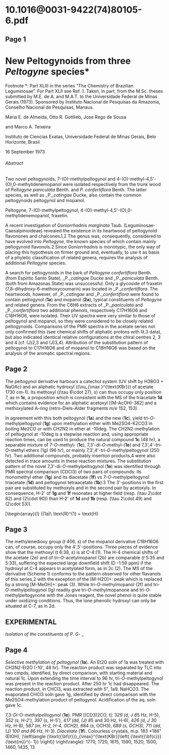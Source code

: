 # 10.1016@0031-9422(74)80105-6.pdf

## Page 1



# New Peltogynoids from three _Peltogyne_ species*
Footnote *: Part XLIII in the series “The Chemistry of Brazilian Leguminosae”. For Part XLII see Ref. 1. Taken, in part, from the M.Sc. theses submitted by M.E. de A. and M.A.T. to the Universidade Federal de Minas Gerais (1973). Sponsored by Instituto Nacional de Pesquisas da Amazonia, Conselho Nacional de Pesquisas, Manaus.

Maria E. de Almeida, Otto R. Gottlieb, Jose Rego de Sousa

and Marco A. Teixeira

Instituto de Ciencias Exatas, Universidade Federal de Minas Gerais, Belo Horizonte, Brasil

16 September 1973

###### Abstract

Two novel peltogynoids, 7-\(O\)-methylpeltogynol and 4-\(O\)-methyl-4,5'-\(O\),0-methylidenemopanol were isolated respectively from the trunk wood of _Peltogyne paniculata_ Benth. and _P. confertiflora_ Benth. The latter species, as well as _P.__catingae_ Ducke, also contain the common peltogynoids peltogynol and mopanol.

Peltogyne, 7-\(O\)-methylpeltogynol, 4-\(O\)-methyl-4,5'-\(O\),0-methylidenemopanol, fraxetin.

A recent investigation of _Goniorrhadnis marginata_ Taub. (Leguminosae-Caesalpinioideae) revealed the existence in its heartwood of peltogynoid flavonones and chalcones.1,2 The genus was, consequently, considered to have evolved into _Peltogyne_, the known species of which contain mainly peltogynoid flavonols.2 Since _Goniorrhadnis_ is monotypic, the only way of placing this hypothesis on firmer ground and, eventually, to use it as basis of a phyletic classification of related genera, requires the analysis of additional _Peltogyne_ species.

A search for peltogynoids in the bark of _Peltogyne confertiflora_ Benth. (from Espirito Santo State), _P.__catingae_ Ducke and _P.__paniculata_ Benth. (both from Amazonas State) was unsuccessful. Only a glycoside of fraxetin (7,8-dihydroxy-6-methoxycoumarin) was located in _P.__confertiflora_. The heartwoods, however, of _P.__catingae_ and _P.__confertiflora_ were found to contain peltogynol (**1a**) and mopanol (**2a**), typical constituents of _Peltogyne_ and related genera. From the C6H6 extracts of _P.__paniculata_ and _P.__confertiflora_ two additional phenols, respectively C17H16O6 and C18H16O6, were isolated. Their UV spectra were very similar to those of peltogynol and mopanol, so they were considered to be closely related peltogynoids. Comparisons of the PMR spectra in the acetate series not only confirmed this (see chemical shifts of aliphatic protons with lit.3 data), but also indicated identical relative configurations at the chiral centres 2, 3 and 4 (cf. \(J\)2,3 and \(J\)3,4). Attribution of the substitution pattern of peltogynol to C17H16O6 and of mopanol to C18H16O6 was based on the analysis of the aromatic spectral regions.



## Page 2

The peltogynol derivative harbours a catechol system (UV shift by H3BO3 + NaOAc) and an aliphatic hydroxyl (\(\nu_{\max }^{\text{KBr}}\) of acetate 1730 cm-1). Its methoxyl (\(\tau 6\cdot 27\), _s_) can thus occupy only position 7, as in **1c**, a proposition which is consistent with the MS of the triacetate **1d** which contains evidence for an aliphatic acetoxyl [(M-AcOH)-382] and a methoxylated A-ring (retro-Diels-Alder fragments _m/e_ 152, 153).

In agreement with this both peltogynol (**1a**) and the new (**1c**), yield tri-_O_-methylpeltogynol (**1g**) upon methylation either with Me2SO4-K2CO3 in boiling Me2CO or with CH2N2 in ether at -10deg. The CH2N2-methylation of peltogynol at -10deg is a stepwise reaction and, using appropriate reaction times, can be used to produce the natural compound **1c** (48 hr), a separable mixture of 7-_O_-methyl- (**1c**), 7,3'-di-_O_-methyl-(**1e**) and 7,3',4'-tri-_O_-methyl ethers (1g) (96 hr), or mainly 7,3',4'-tri-_O_-methylpeltogynol (250 hr). Two additional compounds, probably insertion products,4 were also detected in trace amounts in these reaction mixtures. The substitution pattern of the novel 7,3'-di-_O_-methylpeltogynol (**1e**) was identified through PMR spectral comparison (CDCl3) of two pairs of compounds: its monomethyl ether (**1g**) and its diacetate (**1f**) vs 7-_O_-methylpeltogynol triacetate (**1d**) and peltogynol tetraacetate (**1b**).3 The 3'-positions in the first pair are substituted by methoxyls and in the second pair by acetoxyls. In consequence, H-2' of **1g** and **1f** resonates at higher field (resp. \(\tau 2\cdot 82\) and \(2\cdot 90\)) than H-2' of **1d** and **1b** (resp. \(\tau 2\cdot 49\) and \(2\cdot 53\)).

\[\begin{array}{l} {(1a)\ \text{R}^{1} = \text{H}



## Page 3

The methylenedioxy group (_t_ 406, _s_) of the mopanol derivative C18H16O6 can, of course, occupy only the 4',5'-positions. Three pieces of evidence show that the methoxyl (_t_ 6:38, _s_) is at C-4:(1). The H-4 chemical shifts of the acetate (2e) and of tri-_O_-acetylmopanol (2b) are comparable (_t_ 5:35 and 5:33), suffering the expected large downfield shift (D -1:59 ppm) if the hydroxyl at C-4 appears in acetylated form, as in 2c (2). The MS of the derivative (Scheme 1) conforms to the pattern observed for other flavanols of this series,2 with the exception of the [M-H2O]+: peak which is replaced by a strong [M-MeOH]+: peak (3). While tri-_O_-methylmopanol (2f) and tri-_O_-methylpeltogynol (Ig) readily give tri-_O_-methylmopanone and tri-_O_-methylpeltogynone with the Jones reagent, the novel phenol is quite stable under oxidizing conditions. Thus, the lone phenolic hydroxyl can only be situated at C-7, as in 2d.

## EXPERIMENTAL

_Isolation of the constituents of P._ _G_- _

## Page 4

_Selective methylation of peltogynol_ (**1a**). An Et2O soln of 1a was treated with CH2N2-Et2O (-10', 48 hr). The reaction product was separated by TLC into two cmpds, identified, by direct comparison, with starting material and natural 1c. Upon extending the time interval to 96 hr, tri-_O_-methylpeltogynol was present in the reaction product. After 250 hr 1c had disappeared. The reaction product, in CHCl3, was extracted with 5", 1a9. NaHCO3. The evaporated CHCl3 soln gave 1g, identified by direct comparison with the Me2SO4-methylation product of peltogynol. Acidification of the aq. soln gave 1c.

7,3-_Di_-O-_methylpeltogynol_ (**1e**). PMR [(CD3)2CO, t]: 3*29 (_d, J_ 8*5 Hz, H-5), 3*52 (_s_, H-2'), 3*97 (_s_, H-5'), 4*17 (_dd_, \(J\) 8*5 and 30 Hz, H-6), 4*26 (_d, J_ 3*0 Hz, H-8), 5*87 (_m_, H-2, H-4, OCH2), 6*84 (_s_, OCH3), 6*89 (_s_, OCH3), 7*11 (_dd_, \(J\) 10*0 and 8*6 Hz, H-3). _Diacetate_ (**1f**). Colourless crystals, m.p. 183 *186" (EtOH), \(\left\langle {\text{{\bf{r}}}_{\max}^{\text{KBr}}\left( {\text{{\bf{c}}}{\text{m}}^{- 1}} \right)} \right\rangle\): 1770, 1720, 1615, 1590, 1520, 1500, 1460, 1435, 13

